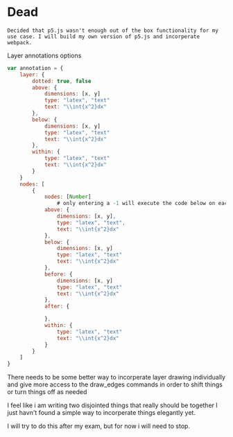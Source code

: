 # Dead
    Decided that p5.js wasn't enough out of the box functionality for my use case. I will build my own version of p5.js and incorperate webpack.


Layer annotations options
```javascript
var annotation = {
    layer: {
        dotted: true, false
        above: {
            dimensions: [x, y] 
            type: "latex", "text"
            text: "\\int{x^2}dx"
        },
        below: {
            dimensions: [x, y] 
            type: "latex", "text"
            text: "\\int{x^2}dx"
        },
        within: {
            type: "latex", "text"
            text: "\\int{x^2}dx"
        }
    }
    nodes: [ 
        {
            nodes: [Number]
                # only entering a -1 will execute the code below on each node
            above: {
                dimensions: [x, y], 
                type: "latex", "text",
                text: "\\int{x^2}dx"
            },
            below: {
                dimensions: [x, y] 
                type: "latex", "text"
                text: "\\int{x^2}dx"
            },
            before: {
                dimensions: [x, y] 
                type: "latex", "text"
                text: "\\int{x^2}dx"
            },
            after: {

            },
            within: {
                type: "latex", "text"
                text: "\\int{x^2}dx"
            }
        }
    ]
}
```


There needs to be some better way to incorperate layer drawing individually and give more access
to the draw_edges commands in order to shift things or turn things off as needed

I feel like i am writing two disjointed things that really should be together I just havn't found a
simple way to incorperate things elegantly yet.

I will try to do this after my exam, but for now i will need to stop.

